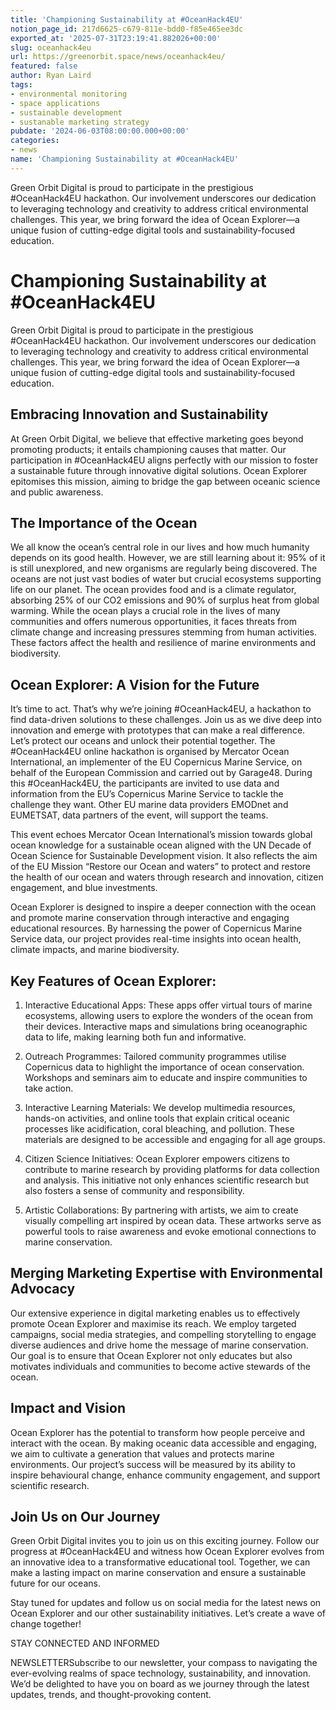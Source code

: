 ```yaml
---
title: 'Championing Sustainability at #OceanHack4EU'
notion_page_id: 217d6625-c679-811e-bdd0-f85e465ee3dc
exported_at: '2025-07-31T23:19:41.882026+00:00'
slug: oceanhack4eu
url: https://greenorbit.space/news/oceanhack4eu/
featured: false
author: Ryan Laird
tags:
- environmental monitoring
- space applications
- sustainable development
- sustanable marketing strategy
pubdate: '2024-06-03T08:00:00.000+00:00'
categories:
- news
name: 'Championing Sustainability at #OceanHack4EU'
---
```


Green Orbit Digital is proud to participate in the prestigious #OceanHack4EU hackathon. Our involvement underscores our dedication to leveraging technology and creativity to address critical environmental challenges. This year, we bring forward the idea of Ocean Explorer—a unique fusion of cutting-edge digital tools and sustainability-focused education.

# Championing Sustainability at #OceanHack4EU

Green Orbit Digital is proud to participate in the prestigious #OceanHack4EU hackathon. Our involvement underscores our dedication to leveraging technology and creativity to address critical environmental challenges. This year, we bring forward the idea of Ocean Explorer—a unique fusion of cutting-edge digital tools and sustainability-focused education.

## Embracing Innovation and Sustainability

At Green Orbit Digital, we believe that effective marketing goes beyond promoting products; it entails championing causes that matter. Our participation in #OceanHack4EU aligns perfectly with our mission to foster a sustainable future through innovative digital solutions. Ocean Explorer epitomises this mission, aiming to bridge the gap between oceanic science and public awareness.

## The Importance of the Ocean

We all know the ocean’s central role in our lives and how much humanity depends on its good health. However, we are still learning about it: 95% of it is still unexplored, and new organisms are regularly being discovered. The oceans are not just vast bodies of water but crucial ecosystems supporting life on our planet. The ocean provides food and is a climate regulator, absorbing 25% of our CO2 emissions and 90% of surplus heat from global warming. While the ocean plays a crucial role in the lives of many communities and offers numerous opportunities, it faces threats from climate change and increasing pressures stemming from human activities. These factors affect the health and resilience of marine environments and biodiversity.

## Ocean Explorer: A Vision for the Future

It’s time to act. That’s why we’re joining #OceanHack4EU, a hackathon to find data-driven solutions to these challenges. Join us as we dive deep into innovation and emerge with prototypes that can make a real difference. Let’s protect our oceans and unlock their potential together. The #OceanHack4EU online hackathon is organised by Mercator Ocean International, an implementer of the EU Copernicus Marine Service, on behalf of the European Commission and carried out by Garage48. During this #OceanHack4EU, the participants are invited to use data and information from the EU’s Copernicus Marine Service to tackle the challenge they want. Other EU marine data providers EMODnet and EUMETSAT, data partners of the event, will support the teams.

This event echoes Mercator Ocean International’s mission towards global ocean knowledge for a sustainable ocean aligned with the UN Decade of Ocean Science for Sustainable Development vision. It also reflects the aim of the EU Mission “Restore our Ocean and waters” to protect and restore the health of our ocean and waters through research and innovation, citizen engagement, and blue investments.

Ocean Explorer is designed to inspire a deeper connection with the ocean and promote marine conservation through interactive and engaging educational resources. By harnessing the power of Copernicus Marine Service data, our project provides real-time insights into ocean health, climate impacts, and marine biodiversity.

## Key Features of Ocean Explorer:

1. Interactive Educational Apps: These apps offer virtual tours of marine ecosystems, allowing users to explore the wonders of the ocean from their devices. Interactive maps and simulations bring oceanographic data to life, making learning both fun and informative.

1. Outreach Programmes: Tailored community programmes utilise Copernicus data to highlight the importance of ocean conservation. Workshops and seminars aim to educate and inspire communities to take action.

1. Interactive Learning Materials: We develop multimedia resources, hands-on activities, and online tools that explain critical oceanic processes like acidification, coral bleaching, and pollution. These materials are designed to be accessible and engaging for all age groups.

1. Citizen Science Initiatives: Ocean Explorer empowers citizens to contribute to marine research by providing platforms for data collection and analysis. This initiative not only enhances scientific research but also fosters a sense of community and responsibility.

1. Artistic Collaborations: By partnering with artists, we aim to create visually compelling art inspired by ocean data. These artworks serve as powerful tools to raise awareness and evoke emotional connections to marine conservation.

## Merging Marketing Expertise with Environmental Advocacy

Our extensive experience in digital marketing enables us to effectively promote Ocean Explorer and maximise its reach. We employ targeted campaigns, social media strategies, and compelling storytelling to engage diverse audiences and drive home the message of marine conservation. Our goal is to ensure that Ocean Explorer not only educates but also motivates individuals and communities to become active stewards of the ocean.

## Impact and Vision

Ocean Explorer has the potential to transform how people perceive and interact with the ocean. By making oceanic data accessible and engaging, we aim to cultivate a generation that values and protects marine environments. Our project’s success will be measured by its ability to inspire behavioural change, enhance community engagement, and support scientific research.

## Join Us on Our Journey

Green Orbit Digital invites you to join us on this exciting journey. Follow our progress at #OceanHack4EU and witness how Ocean Explorer evolves from an innovative idea to a transformative educational tool. Together, we can make a lasting impact on marine conservation and ensure a sustainable future for our oceans.

Stay tuned for updates and follow us on social media for the latest news on Ocean Explorer and our other sustainability initiatives. Let’s create a wave of change together!

STAY CONNECTED AND INFORMED

NEWSLETTERSubscribe to our newsletter, your compass to navigating the ever-evolving realms of space technology, sustainability, and innovation. We’d be delighted to have you on board as we journey through the latest updates, trends, and thought-provoking content.